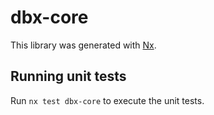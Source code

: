 # dbx-core

This library was generated with [Nx](https://nx.dev).

## Running unit tests

Run `nx test dbx-core` to execute the unit tests.
